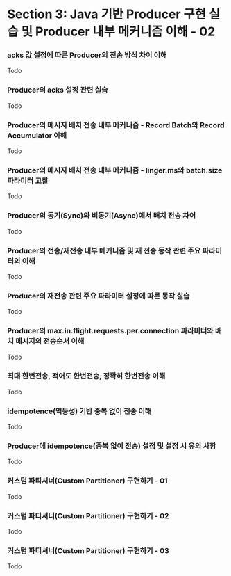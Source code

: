 # Section 3: Java 기반 Producer 구현 실습 및 Producer 내부 메커니즘 이해 - 02

### acks 값 설정에 따른 Producer의 전송 방식 차이 이해

Todo

### Producer의 acks 설정 관련 실습

Todo

### Producer의 메시지 배치 전송 내부 메커니즘 - Record Batch와 Record Accumulator 이해

Todo

### Producer의 메시지 배치 전송 내부 메커니즘 - linger.ms와 batch.size 파라미터 고찰

Todo

### Producer의 동기(Sync)와 비동기(Async)에서 배치 전송 차이

Todo

### Producer의 전송/재전송 내부 메커니즘 및 재 전송 동작 관련 주요 파라미터의 이해

Todo

### Producer의 재전송 관련 주요 파라미터 설정에 따른 동작 실습

Todo

### Producer의 max.in.flight.requests.per.connection 파라미터와 배치 메시지의 전송순서 이해

Todo

### 최대 한번전송, 적어도 한번전송, 정확히 한번전송 이해

Todo

### idempotence(멱등성) 기반 중복 없이 전송 이해

Todo

### Producer에 idempotence(중복 없이 전송) 설정 및 설정 시 유의 사항

Todo

### 커스텀 파티셔너(Custom Partitioner) 구현하기 - 01

Todo

### 커스텀 파티셔너(Custom Partitioner) 구현하기 - 02

Todo

### 커스텀 파티셔너(Custom Partitioner) 구현하기 - 03

Todo


